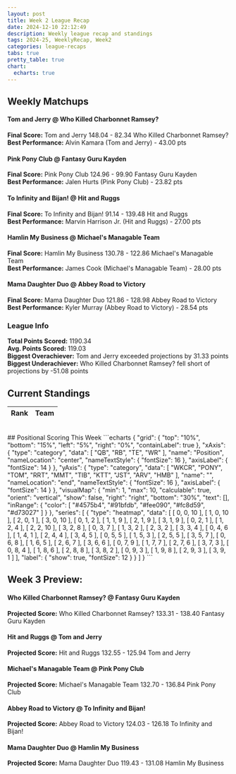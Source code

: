 ```yaml
---
layout: post
title: Week 2 League Recap
date: 2024-12-10 22:12:49
description: Weekly league recap and standings
tags: 2024-25, WeeklyRecap, Week2
categories: league-recaps
tabs: true
pretty_table: true
chart:
  echarts: true
---
```


## Weekly Matchups

#### Tom and Jerry @ Who Killed Charbonnet Ramsey?

**Final Score:** Tom and Jerry 148.04 - 82.34 Who Killed Charbonnet Ramsey?<br>
**Best Performance:** Alvin Kamara (Tom and Jerry) - 43.00 pts<br>


#### Pink Pony Club @ Fantasy Guru Kayden

**Final Score:** Pink Pony Club 124.96 - 99.90 Fantasy Guru Kayden<br>
**Best Performance:** Jalen Hurts (Pink Pony Club) - 23.82 pts<br>


#### To Infinity and Bijan! @ Hit and Ruggs

**Final Score:** To Infinity and Bijan! 91.14 - 139.48 Hit and Ruggs<br>
**Best Performance:** Marvin Harrison Jr. (Hit and Ruggs) - 27.00 pts<br>


#### Hamlin My Business  @ Michael's Managable Team

**Final Score:** Hamlin My Business  130.78 - 122.86 Michael's Managable Team<br>
**Best Performance:** James Cook (Michael's Managable Team) - 28.00 pts<br>


#### Mama Daughter Duo @ Abbey Road to Victory

**Final Score:** Mama Daughter Duo 121.86 - 128.98 Abbey Road to Victory<br>
**Best Performance:** Kyler Murray (Abbey Road to Victory) - 28.54 pts<br>


### League Info 

**Total Points Scored:** 1190.34 <br>
**Avg. Points Scored:** 119.03<br>
**Biggest Overachiever:** Tom and Jerry exceeded projections by 31.33 points <br>
**Biggest Underachiever:** Who Killed Charbonnet Ramsey? fell short of projections by -51.08 points


## Current Standings

<table
data-click-to-select="true"
data-height="635"
data-search="false"
data-toggle="table"
data-url="{{ "/assets/json/standings/Week_2_2024_standings.json"}}">
<thead>
<tr>
<th data-field="rank" data-halign="center" data-align="center" data-sortable="true">Rank</th>
<th data-field="team" data-halign="left" data-align="left" data-sortable="true">Team</th>
</tr>
</thead>
</table>

<br>
## Positional Scoring This Week
```echarts
{
    "grid": {
        "top": "10%",
        "bottom": "15%",
        "left": "5%",
        "right": "0%",
        "containLabel": true
    },
    "xAxis": {
        "type": "category",
        "data": [
            "QB",
            "RB",
            "TE",
            "WR"
        ],
        "name": "Position",
        "nameLocation": "center",
        "nameTextStyle": {
            "fontSize": 16
        },
        "axisLabel": {
            "fontSize": 14
        }
    },
    "yAxis": {
        "type": "category",
        "data": [
            "WKCR",
            "PONY",
            "TOM",
            "RRT",
            "MMT",
            "TIB",
            "KTT",
            "JST",
            "ARV",
            "HMB"
        ],
        "name": "",
        "nameLocation": "end",
        "nameTextStyle": {
            "fontSize": 16
        },
        "axisLabel": {
            "fontSize": 14
        }
    },
    "visualMap": {
        "min": 1,
        "max": 10,
        "calculable": true,
        "orient": "vertical",
        "show": false,
        "right": "right",
        "bottom": "30%",
        "text": [],
        "inRange": {
            "color": [
                "#4575b4",
                "#91bfdb",
                "#fee090",
                "#fc8d59",
                "#d73027"
            ]
        }
    },
    "series": [
        {
            "type": "heatmap",
            "data": [
                [
                    0,
                    0,
                    10
                ],
                [
                    1,
                    0,
                    10
                ],
                [
                    2,
                    0,
                    1
                ],
                [
                    3,
                    0,
                    10
                ],
                [
                    0,
                    1,
                    2
                ],
                [
                    1,
                    1,
                    9
                ],
                [
                    2,
                    1,
                    9
                ],
                [
                    3,
                    1,
                    9
                ],
                [
                    0,
                    2,
                    1
                ],
                [
                    1,
                    2,
                    4
                ],
                [
                    2,
                    2,
                    10
                ],
                [
                    3,
                    2,
                    8
                ],
                [
                    0,
                    3,
                    7
                ],
                [
                    1,
                    3,
                    2
                ],
                [
                    2,
                    3,
                    2
                ],
                [
                    3,
                    3,
                    4
                ],
                [
                    0,
                    4,
                    6
                ],
                [
                    1,
                    4,
                    1
                ],
                [
                    2,
                    4,
                    4
                ],
                [
                    3,
                    4,
                    5
                ],
                [
                    0,
                    5,
                    5
                ],
                [
                    1,
                    5,
                    3
                ],
                [
                    2,
                    5,
                    5
                ],
                [
                    3,
                    5,
                    7
                ],
                [
                    0,
                    6,
                    8
                ],
                [
                    1,
                    6,
                    5
                ],
                [
                    2,
                    6,
                    7
                ],
                [
                    3,
                    6,
                    6
                ],
                [
                    0,
                    7,
                    9
                ],
                [
                    1,
                    7,
                    7
                ],
                [
                    2,
                    7,
                    6
                ],
                [
                    3,
                    7,
                    3
                ],
                [
                    0,
                    8,
                    4
                ],
                [
                    1,
                    8,
                    6
                ],
                [
                    2,
                    8,
                    8
                ],
                [
                    3,
                    8,
                    2
                ],
                [
                    0,
                    9,
                    3
                ],
                [
                    1,
                    9,
                    8
                ],
                [
                    2,
                    9,
                    3
                ],
                [
                    3,
                    9,
                    1
                ]
            ],
            "label": {
                "show": true,
                "fontSize": 12
            }
        }
    ]
}
```
    
## Week 3 Preview:
#### Who Killed Charbonnet Ramsey? @ Fantasy Guru Kayden

**Projected Score:** Who Killed Charbonnet Ramsey? 133.31 - 138.40 Fantasy Guru Kayden<br>


#### Hit and Ruggs @ Tom and Jerry

**Projected Score:** Hit and Ruggs 132.55 - 125.94 Tom and Jerry<br>


#### Michael's Managable Team @ Pink Pony Club

**Projected Score:** Michael's Managable Team 132.70 - 136.84 Pink Pony Club<br>


#### Abbey Road to Victory @ To Infinity and Bijan!

**Projected Score:** Abbey Road to Victory 124.03 - 126.18 To Infinity and Bijan!<br>


#### Mama Daughter Duo @ Hamlin My Business 

**Projected Score:** Mama Daughter Duo 119.43 - 131.08 Hamlin My Business <br>

